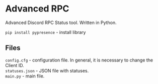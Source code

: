 # Advanced RPC
Advanced Discord RPC Status tool. Written in Python.

`pip install pypresence` - install library

## Files
`config.cfg` - configuration file. In general, it is necessary to change the Client ID. <br />
`statuses.json` - JSON file with statuses. <br />
`main.py` - main file. <br />